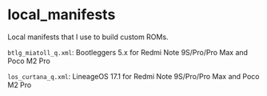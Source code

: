 # local_manifests
Local manifests that I use to build custom ROMs.

`btlg_miatoll_q.xml`: Bootleggers 5.x for Redmi Note 9S/Pro/Pro Max and Poco M2 Pro

`los_curtana_q.xml`: LineageOS 17.1 for Redmi Note 9S/Pro/Pro Max and Poco M2 Pro
